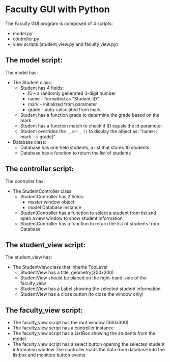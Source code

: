 # Faculty GUI with Python

The Faculty GUI program is composed of 4 scripts:
-   model.py 
-   controller.py
-   view scripts (student_view.py and faculty_view.py)

## The model script:
The model has:

*   The Student class:
    *   Student has 4 fields:
        *   ID - a randomly generated 3-digit number 
        *   name - formatted as "Student-ID"
        *   mark - initialized from parameter
        *   grade - auto-calculated from mark
    *   Student has a function grade to determine the grade based on the mark
    *   Student has a function match to check if ID equals the id parameter
    *   Student overrides the `__str__()` to display the object as: "name: [ mark --> grade]"
*   Database class:
    *   Database has one field students, a list that stores 10 students
    *   Database has a function to return the list of students

## The controller script:
The controller has:
*   The StudentController class
    *   StudentController has 2 fields:
        *   master window object
        *   model Database instance
    *   StudentController has a function to select a student from list and open a new window to show student information
    *   StudentController has a function to return the list of students from Database

## The student_view script:
The student_view has:
*   The StudentView class that inherits TopLevel
    *   StudentView has a title, geometry(300x200)
    *   StudentView should be placed on the right-hand-side of the faculty_view
    *   StudentView has a Label showing the selected student information
    *   StudentView has a close button (to close the window only)
  
## The faculty_view script:
*   The faculty_view script has the root window (300x300)
*   The faculty_view script has a controller instance
*   The faculty_view script has a ListBox showing the students from the model
*   The faculty_view script has a select button opening the selected student information window
The controller loads the data from database into the listbox and monitors button events
